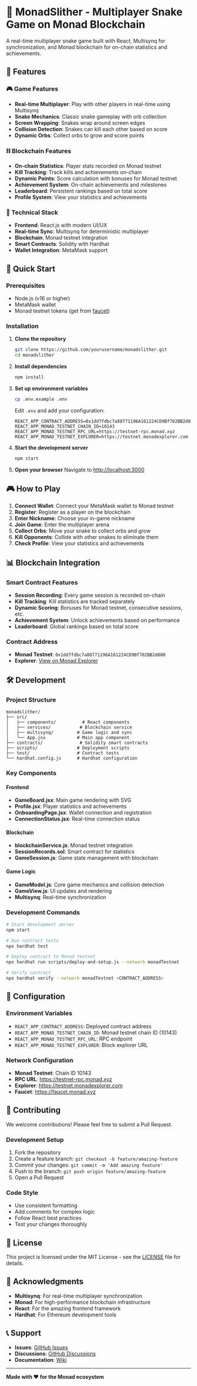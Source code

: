 # 🐍 MonadSlither - Multiplayer Snake Game on Monad Blockchain

A real-time multiplayer snake game built with React, Multisynq for synchronization, and Monad blockchain for on-chain statistics and achievements.

## 🌟 Features

### 🎮 Game Features
- **Real-time Multiplayer**: Play with other players in real-time using Multisynq
- **Snake Mechanics**: Classic snake gameplay with orb collection
- **Screen Wrapping**: Snakes wrap around screen edges
- **Collision Detection**: Snakes can kill each other based on score
- **Dynamic Orbs**: Collect orbs to grow and score points

### ⛓️ Blockchain Features
- **On-chain Statistics**: Player stats recorded on Monad testnet
- **Kill Tracking**: Track kills and achievements on-chain
- **Dynamic Points**: Score calculation with bonuses for Monad testnet
- **Achievement System**: On-chain achievements and milestones
- **Leaderboard**: Persistent rankings based on total score
- **Profile System**: View your statistics and achievements

### 🎯 Technical Stack
- **Frontend**: React.js with modern UI/UX
- **Real-time Sync**: Multisynq for deterministic multiplayer
- **Blockchain**: Monad testnet integration
- **Smart Contracts**: Solidity with Hardhat
- **Wallet Integration**: MetaMask support

## 🚀 Quick Start

### Prerequisites
- Node.js (v16 or higher)
- MetaMask wallet
- Monad testnet tokens (get from [faucet](https://faucet.monad.xyz))

### Installation

1. **Clone the repository**
   ```bash
   git clone https://github.com/yourusername/monadslither.git
   cd monadslither
   ```

2. **Install dependencies**
   ```bash
   npm install
   ```

3. **Set up environment variables**
   ```bash
   cp .env.example .env
   ```
   
   Edit `.env` and add your configuration:
   ```env
   REACT_APP_CONTRACT_ADDRESS=0x1dd7fdbc7a88771196A161224CD9Bf702BB2d800
   REACT_APP_MONAD_TESTNET_CHAIN_ID=10143
   REACT_APP_MONAD_TESTNET_RPC_URL=https://testnet-rpc.monad.xyz
   REACT_APP_MONAD_TESTNET_EXPLORER=https://testnet.monadexplorer.com
   ```

4. **Start the development server**
   ```bash
   npm start
   ```

5. **Open your browser**
   Navigate to [http://localhost:3000](http://localhost:3000)

## 🎮 How to Play

1. **Connect Wallet**: Connect your MetaMask wallet to Monad testnet
2. **Register**: Register as a player on the blockchain
3. **Enter Nickname**: Choose your in-game nickname
4. **Join Game**: Enter the multiplayer arena
5. **Collect Orbs**: Move your snake to collect orbs and grow
6. **Kill Opponents**: Collide with other snakes to eliminate them
7. **Check Profile**: View your statistics and achievements

## 📊 Blockchain Integration

### Smart Contract Features
- **Session Recording**: Every game session is recorded on-chain
- **Kill Tracking**: Kill statistics are tracked separately
- **Dynamic Scoring**: Bonuses for Monad testnet, consecutive sessions, etc.
- **Achievement System**: Unlock achievements based on performance
- **Leaderboard**: Global rankings based on total score

### Contract Address
- **Monad Testnet**: `0x1dd7fdbc7a88771196A161224CD9Bf702BB2d800`
- **Explorer**: [View on Monad Explorer](https://testnet.monadexplorer.com/address/0x1dd7fdbc7a88771196A161224CD9Bf702BB2d800)

## 🛠️ Development

### Project Structure
```
monadslither/
├── src/
│   ├── components/          # React components
│   ├── services/           # Blockchain service
│   ├── multisynq/         # Game logic and sync
│   └── App.jsx            # Main app component
├── contracts/              # Solidity smart contracts
├── scripts/               # Deployment scripts
├── test/                  # Contract tests
└── hardhat.config.js      # Hardhat configuration
```

### Key Components

#### Frontend
- **GameBoard.jsx**: Main game rendering with SVG
- **Profile.jsx**: Player statistics and achievements
- **OnboardingPage.jsx**: Wallet connection and registration
- **ConnectionStatus.jsx**: Real-time connection status

#### Blockchain
- **blockchainService.js**: Monad testnet integration
- **SessionRecords.sol**: Smart contract for statistics
- **GameSession.js**: Game state management with blockchain

#### Game Logic
- **GameModel.js**: Core game mechanics and collision detection
- **GameView.js**: UI updates and rendering
- **Multisynq**: Real-time synchronization

### Development Commands

```bash
# Start development server
npm start

# Run contract tests
npx hardhat test

# Deploy contract to Monad testnet
npx hardhat run scripts/deploy-and-setup.js --network monadTestnet

# Verify contract
npx hardhat verify --network monadTestnet <CONTRACT_ADDRESS>
```

## 🔧 Configuration

### Environment Variables
- `REACT_APP_CONTRACT_ADDRESS`: Deployed contract address
- `REACT_APP_MONAD_TESTNET_CHAIN_ID`: Monad testnet chain ID (10143)
- `REACT_APP_MONAD_TESTNET_RPC_URL`: RPC endpoint
- `REACT_APP_MONAD_TESTNET_EXPLORER`: Block explorer URL

### Network Configuration
- **Monad Testnet**: Chain ID 10143
- **RPC URL**: https://testnet-rpc.monad.xyz
- **Explorer**: https://testnet.monadexplorer.com
- **Faucet**: https://faucet.monad.xyz

## 🤝 Contributing

We welcome contributions! Please feel free to submit a Pull Request.

### Development Setup
1. Fork the repository
2. Create a feature branch: `git checkout -b feature/amazing-feature`
3. Commit your changes: `git commit -m 'Add amazing feature'`
4. Push to the branch: `git push origin feature/amazing-feature`
5. Open a Pull Request

### Code Style
- Use consistent formatting
- Add comments for complex logic
- Follow React best practices
- Test your changes thoroughly

## 📝 License

This project is licensed under the MIT License - see the [LICENSE](LICENSE) file for details.

## 🙏 Acknowledgments

- **Multisynq**: For real-time multiplayer synchronization
- **Monad**: For high-performance blockchain infrastructure
- **React**: For the amazing frontend framework
- **Hardhat**: For Ethereum development tools

## 📞 Support

- **Issues**: [GitHub Issues](https://github.com/yourusername/monadslither/issues)
- **Discussions**: [GitHub Discussions](https://github.com/yourusername/monadslither/discussions)
- **Documentation**: [Wiki](https://github.com/yourusername/monadslither/wiki)

---

**Made with ❤️ for the Monad ecosystem** 